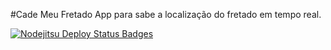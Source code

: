 #Cade Meu Fretado
App para sabe a localização do fretado em tempo real.

[![Nodejitsu Deploy Status Badges](https://webhooks.nodejitsu.com/EHER/cade-meu-fretado.png)](https://webops.nodejitsu.com#EHER/cade-meu-fretado) 
